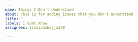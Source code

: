 ```yaml
---
name: Things I Don't Understand
about: This is for adding issues that you don't understand
title: ''
labels: I dont know
assignees: srinivasbojja369

---
```





